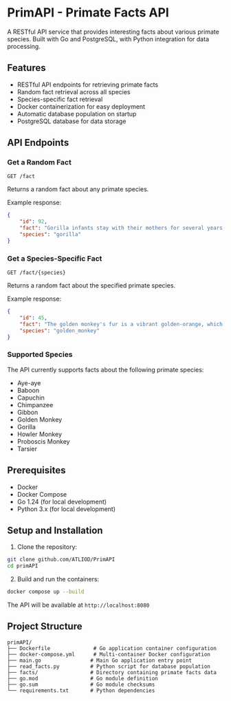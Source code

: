 # PrimAPI - Primate Facts API

A RESTful API service that provides interesting facts about various primate species. Built with Go and PostgreSQL, with Python integration for data processing.

## Features

- RESTful API endpoints for retrieving primate facts
- Random fact retrieval across all species
- Species-specific fact retrieval
- Docker containerization for easy deployment
- Automatic database population on startup
- PostgreSQL database for data storage

## API Endpoints

### Get a Random Fact
```
GET /fact
```
Returns a random fact about any primate species.

Example response:
```json
{
    "id": 92,
    "fact": "Gorilla infants stay with their mothers for several years, learning essential survival skills and developing strong bonds.",
    "species": "gorilla"
}
```

### Get a Species-Specific Fact
```
GET /fact/{species}
```
Returns a random fact about the specified primate species.

Example response:
```json
{
    "id": 45,
    "fact": "The golden monkey's fur is a vibrant golden-orange, which provides camouflage in the dappled sunlight of the forest canopy.",
    "species": "golden_monkey"
}
```

### Supported Species

The API currently supports facts about the following primate species:

- Aye-aye
- Baboon
- Capuchin
- Chimpanzee
- Gibbon
- Golden Monkey
- Gorilla
- Howler Monkey
- Proboscis Monkey
- Tarsier

## Prerequisites

- Docker
- Docker Compose
- Go 1.24 (for local development)
- Python 3.x (for local development)

## Setup and Installation

1. Clone the repository:
```bash
git clone github.com/ATLIOD/PrimAPI
cd primAPI
```

2. Build and run the containers:
```bash
docker compose up --build
```

The API will be available at `http://localhost:8080`

## Project Structure

```
primAPI/
├── Dockerfile              # Go application container configuration
├── docker-compose.yml      # Multi-container Docker configuration
├── main.go                # Main Go application entry point
├── read_facts.py          # Python script for database population
├── facts/                 # Directory containing primate facts data
├── go.mod                 # Go module definition
├── go.sum                 # Go module checksums
└── requirements.txt       # Python dependencies
```